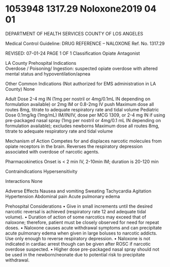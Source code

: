 # 1053948 1317.29 Noloxone2019 04 01

DEPARTMENT OF HEALTH SERVICES 
COUNTY OF LOS ANGELES 
 
Medical Control Guideline: DRUG REFERENCE – NALOXONE Ref. No. 1317.29 
 
 
REVISED: 07-01-24 PAGE 1 OF 1 
Classification 
 Opiate Antagonist 
 
LA County Prehospital Indications  
Overdose / Poisoning/ Ingestion: suspected opiate overdose with altered mental status and 
hypoventilation/apnea  
 
Other Common Indications (Not authorized for EMS administration in LA County) 
None 
 
Adult Dose 
2-4 mg IN (1mg per nostril or 4mg/0.1mL IN depending on formulation available) or 2mg IM or 0.8-2mg IV 
push 
Maximum dose all routes 8mg, titrate to adequate respiratory rate and tidal volume 
Pediatric Dose 
0.1mg/kg (1mg/mL) IM/IN/IV, dose per MCG 1309, or 2-4 mg IN if using pre-packaged nasal spray 
(1mg per nostril or 4mg/0.1 mL IN depending on formulation available); excludes newborns 
Maximum dose all routes 8mg, titrate to adequate respiratory rate and tidal volume 
 
Mechanism of Action 
Competes for and displaces narcotic molecules from opiate receptors in the brain. Reverses the respiratory 
depression associated with overdose of narcotic agents. 
 
Pharmacokinetics 
Onset is < 2 min IV, 2-10min IM; duration is 20-120 min 
 
Contraindications 
Hypersensitivity 
 
Interactions 
None 
 
Adverse Effects 
Nausea and vomiting 
Sweating 
Tachycardia 
Agitation 
Hypertension 
Abdominal pain 
Acute pulmonary edema 
 
Prehospital Considerations 
• Give in small increments until the desired narcotic reversal is achieved (respiratory rate 12 and 
adequate tidal volume). 
• Duration of action of some narcotics may exceed that of naloxone; therefore, patient must be closely 
observed for need for repeat doses. 
• Naloxone causes acute withdrawal symptoms and can precipitate acute pulmonary edema when given 
in large boluses to narcotic addicts. Use only enough to reverse respiratory depression. 
• Naloxone is not indicated in cardiac arrest though can be given after ROSC if narcotic overdose 
suspected. 
• Higher dose pre-packaged nasal spray should not be used in the newborn/neonate due to potential risk 
to precipitate withdrawal.
